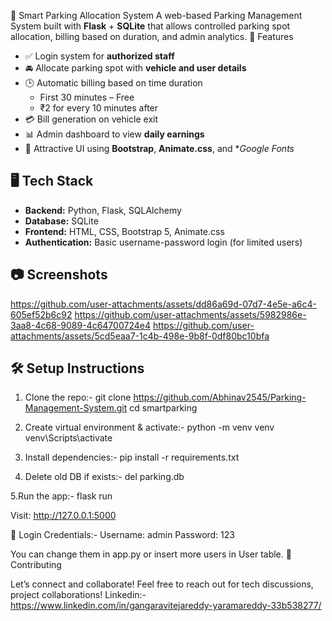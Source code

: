 🚗 Smart Parking Allocation System
A web-based Parking Management System built with **Flask** + **SQLite** that allows controlled parking spot allocation, billing based on duration, and admin analytics.
📌 Features
- ✅ Login system for **authorized staff**
- 🚘 Allocate parking spot with **vehicle and user details**
- 🕒 Automatic billing based on time duration
  - First 30 minutes – Free
  - ₹2 for every 10 minutes after
- 💳 Bill generation on vehicle exit
- 📊 Admin dashboard to view **daily earnings**
- 🎨 Attractive UI using **Bootstrap**, **Animate.css**, and **Google Fonts*
## 🖥️ Tech Stack
- **Backend:** Python, Flask, SQLAlchemy
- **Database:** SQLite
- **Frontend:** HTML, CSS, Bootstrap 5, Animate.css
- **Authentication:** Basic username-password login (for limited users)
## 📷 Screenshots
https://github.com/user-attachments/assets/dd86a69d-07d7-4e5e-a6c4-605ef52b6c92
https://github.com/user-attachments/assets/5982986e-3aa8-4c68-9089-4c64700724e4
https://github.com/user-attachments/assets/5cd5eaa7-1c4b-498e-9b8f-0df80bc10bfa

## 🛠️ Setup Instructions

1. Clone the repo:-
   git clone https://github.com/Abhinav2545/Parking-Management-System.git
   cd smartparking


2. Create virtual environment & activate:-
   python -m venv venv
   venv\\Scripts\\activate


3. Install dependencies:-
   pip install -r requirements.txt


4. Delete old DB if exists:-
   del parking.db


5.Run the app:-
   flask run


Visit: http://127.0.0.1:5000


🔐 Login Credentials:-
Username: admin
Password: 123


You can change them in app.py or insert more users in User table.
🤝 Contributing



Let’s connect and collaborate! Feel free to reach out for tech discussions, project collaborations!
Linkedin:-https://www.linkedin.com/in/gangaravitejareddy-yaramareddy-33b538277/

